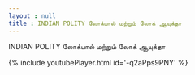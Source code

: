 ```yaml
---
layout : null
title : INDIAN POLITY லோக்பால் மற்றும் லோக் ஆயுக்தா
---
```


INDIAN POLITY லோக்பால் மற்றும் லோக் ஆயுக்தா



{% include youtubePlayer.html id='-q2aPps9PNY' %}
